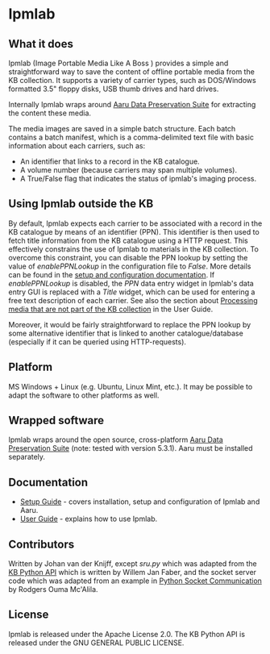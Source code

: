 # Ipmlab

## What it does

Ipmlab (Image Portable Media Like A Boss ) provides a simple and straightforward way to save the content of offline portable media from the KB collection. It supports a variety of carrier types, such as DOS/Windows formatted 3.5" floppy disks, USB thumb drives and hard drives.

Internally Ipmlab wraps around [Aaru Data Preservation Suite](https://www.aaru.app/) for extracting the content these media.

The media images are saved in a simple batch structure. Each batch contains a batch manifest, which is a comma-delimited text file with basic information about each carriers, such as:

- An identifier that links to a record in the KB catalogue.
- A volume number (because carriers may span multiple volumes).
- A True/False flag that indicates the status of ipmlab's imaging process.

## Using Ipmlab outside the KB

By default, Ipmlab expects each carrier to be associated with a record in the KB catalogue by means of an identifier (PPN). This identifier is then used to fetch title information from the KB catalogue using a HTTP request. This effectively constrains the use of Ipmlab to materials in the KB collection. To overcome this constraint, you can disable the PPN lookup by setting the value of *enablePPNLookup* in the configuration file to *False*. More details can be found in the [setup and configuration documentation](./doc/setupGuide.md#enableppnlookup). If *enablePPNLookup* is disabled, the *PPN* data entry widget in Ipmlab's data entry GUI is replaced with a *Title* widget, which can be used for entering a free text description of each carrier. See also the section about [Processing media that are not part of the KB collection](./doc/userGuide.md#processing-media-that-are-not-part-of-the-kb-collection) in the User Guide.

Moreover, it would be fairly straightforward to replace the PPN lookup by some alternative identifier that is linked to another catalogue/database (especially if it can be queried using HTTP-requests).

## Platform

MS Windows + Linux (e.g. Ubuntu, Linux Mint, etc.). It may be possible to adapt the software to other platforms as well.

## Wrapped software

Ipmlab wraps around the open source, cross-platform [Aaru Data Preservation Suite](https://www.aaru.app/) (note: tested with version 5.3.1). Aaru must be installed separately.

## Documentation

* [Setup Guide](./doc/setupGuide.md) - covers installation, setup and configuration of Ipmlab and Aaru.
* [User Guide](./doc/userGuide.md) - explains how to use Ipmlab.

## Contributors

Written by Johan van der Knijff, except *sru.py* which was adapted from the [KB Python API](https://github.com/KBNLresearch/KB-python-API) which is written by Willem Jan Faber, and the socket server code which  was adapted from an example in [Python Socket Communication](https://medium.com/python-pandemonium/python-socket-communication-e10b39225a4c) by Rodgers Ouma Mc'Alila.

## License

Ipmlab is released under the  Apache License 2.0. The KB Python API is released under the GNU GENERAL PUBLIC LICENSE.
